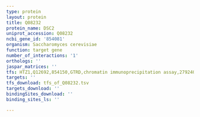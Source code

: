 ```yaml
---
type: protein
layout: protein
title: Q08232
protein_name: DSC2
uniprot_accession: Q08232
ncbi_gene_id: '854081'
organism: Saccharomyces cerevisiae
function: target gene
number_of_interactions: '1'
orthologs: ''
jaspar_matrices: ''
tfs: HTZ1,Q12692,854150,GTRD,chromatin immunoprecipitation assay,27924024%5Buid%5D,No
targets: ''
tfs_download: tfs_of_Q08232.tsv
targets_download: ''
bindingSites_download: ''
binding_sites_ls: ''

---
```

